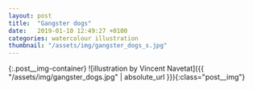```yaml
---
layout: post
title:  "Gangster dogs"
date:   2019-01-10 12:49:27 +0100
categories: watercolour illustration
thumbnail: "/assets/img/gangster_dogs_s.jpg"
---
```

{:.post__img-container}
  ![illustration by Vincent Navetat]({{ "/assets/img/gangster_dogs.jpg" | absolute_url }}){:class="post__img"}
